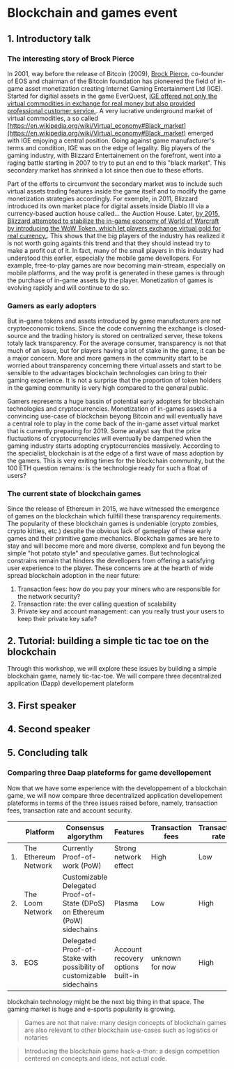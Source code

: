 # Blockchain and games event 

## 1. Introductory talk

### The interesting story of Brock Pierce

In 2001, way before the release of Bitcoin (2009), [Brock Pierce](https://en.wikipedia.org/wiki/Brock_Pierce), co-founder of EOS and chairman of the Bitcoin foundation has pioneered the field of in-game asset monetization creating Internet Gaming Entertainment Ltd (IGE). Started for digitial assets in the game EverQuest, [IGE offered not only the virtual commodities in exchange for real money but also provided professional customer service.](https://en.wikipedia.org/wiki/Virtual_economy#Black_market). A very lucrative underground market of virtual commodities, a so called [https://en.wikipedia.org/wiki/Virtual_economy#Black_market](https://en.wikipedia.org/wiki/Virtual_economy#Black_market) emerged with IGE enjoying a central position. Going against game manufacturer's terms and condition, IGE was on the edge of legality. Big players of the gaming industry, with Blizzard Entertainement on the forefront, went into a raging battle starting in 2007 to try to put an end to this "black market". This secondary market has shrinked a lot since then due to these efforts.

Part of the efforts to circumvent the secondary market was to include such virtual assets trading features inside the game itself and to modify the game monetization strategies accordingly. For exemple, in 2011, Blizzard introduced its own market place for digital assets inside Diablo III via a currency-based auction house called... the Auction House. Later, [by 2015, Blizzard attempted to stabilize the in-game economy of World of Warcraft by introducing the WoW Token, which let players exchange virtual gold for real currency.](https://cryptobriefing.com/video-games-mining-cryptocurrency/). This shows that the big players of the industry has realized it is not worth going againts this trend and that they should instead try to make a profit out of it. In fact, many of the small players in this industry had understood this earlier, especially the mobile game devellopers. For example, free-to-play games are now becoming main-stream, especially on mobile platforms, and the way profit is generated in these games is through the purchase of in-game assets by the player. Monetization of games is evolving rapidly and will continue to do so. 

### Gamers as early adopters
But in-game tokens and assets introduced by game manufacturers are not cryptoeconomic tokens. Since the code converning the exchange is closed-source and the trading history is stored on centralized server, these tokens totaly lack transparency. For the average consumer, transparency is not that much of an issue, but for players having a lot of stake in the game, it can be a major concern. More and more gamers in the community start to be worried about transparency concerning there virtual assets and start to be sensible to the advantages blockchain technologies can bring to their gaming experience. It is not a surprise that the proportion of token holders in the gaming community is very high compared to the general public. 

Gamers represents a huge bassin of potential early adopters for blockchain technologies and cryptocurrencies. Monetization of in-games assets is a convincing use-case of blockchain beyong Bitcoin and will eventually have a central role to play in the come back of the in-game asset virtual market that is currently preparing for 2019. Some analyst say that the price fluctuations of cryptocurrencies will eventually be dampened when the gaming industry starts adopting cryptocurrencies massively. According to the specialist, blockchain is at the edge of a first wave of mass adoption by the gamers. This is very exiting times for the blockchain community, but the 100 ETH question remains: is the technologie ready for such a float of users? 

### The current state of blockchain games
Since the release of Ethereum in 2015, we have witnessed the emergence of games on the blockchain which fullfill these transparency requirements. The popularity of these blockchain games is undeniable (crypto zombies, crypto kitties, etc.) despite the obvious lack of gameplay of these early games and their primitive game mechanics. Blockchain games are here to stay and will become more and more diverse, complexe and fun beyong the simple "hot potato style" and speculative games. But technological constrains remain that hinders the devellopers from offering a satisfying user experience to the player. These concerns are at the hearth of wide spread blockchain adoption in the near future:

1. Transaction fees: how do you pay your miners who are responsible for the network security?
2. Transaction rate: the ever calling question of scalability
3. Private key and account management: can you really trust your users to keep their private key safe?

## 2. Tutorial: building a simple tic tac toe on the blockchain

Through this workshop, we will explore these issues by building a simple blockchain game, namely tic-tac-toe. We will compare three decentralized application (Dapp) devellopement plateform 

## 3. First speaker

## 4. Second speaker

## 5. Concluding talk

### Comparing three Daap plateforms for game devellopement

Now that we have some experience with the developpement of a blockchain game, we will now compare three decentralized application devellopement plateforms in terms of the three issues raised before, namely, transaction fees, transaction rate and account security.

|  | Platform            | Consensus algorythm      | Features |Transaction fees| Transaction rate | Decentralization | Security |
|---|---------------------|---------------------------|---|-------|---|---|---|
|1.| The Ethereum Network | Currently Proof-of-work (PoW) | Strong network effect | High | Low | High | Highest |
|2.| The Loom Network    | Customizable Delegated Proof-of-State (DPoS) on Ethereum (PoW) sidechains | Plasma |Low | High | Low | Low |
|3.| EOS | Delegated Proof-of-Stake with possibility of customizable sidechains | Account recovery options built-in | unknown for now | High | Low | High |


blockchain technology might be the next big thing in that space. The gaming market is huge and e-sports popularity is growing.  

> Games are not that naive: many design concepts of blockchain games are also relevant to other blockchain use-cases such as logistics or notaries

> Introducing the blockchain game hack-a-thon: a design competition centered on concepts and ideas, not actual code. 

